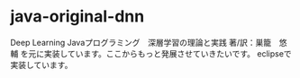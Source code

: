 # java-original-dnn
Deep Learning Javaプログラミング　深層学習の理論と実践
著/訳：巣籠　悠輔
を元に実装しています。ここからもっと発展させていきたいです。
eclipseで実装しています。
